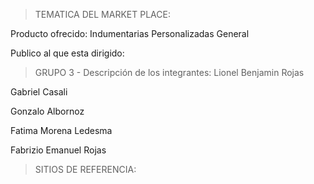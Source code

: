 > TEMATICA DEL MARKET PLACE:

Producto ofrecido: Indumentarias Personalizadas General  

Publico al que esta dirigido:


> GRUPO 3 - Descripción de los integrantes:
Lionel Benjamin Rojas

Gabriel Casali

Gonzalo Albornoz

Fatima Morena Ledesma

Fabrizio Emanuel Rojas

>SITIOS  DE REFERENCIA:
